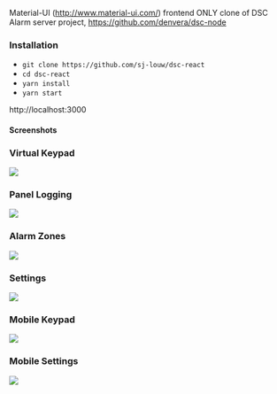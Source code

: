 Material-UI (http://www.material-ui.com/) frontend ONLY clone of DSC Alarm server project, https://github.com/denvera/dsc-node

### Installation
 - `git clone https://github.com/sj-louw/dsc-react`
 - `cd dsc-react`
 - `yarn install`
 - `yarn start`

http://localhost:3000

#### Screenshots

### Virtual Keypad

<a href="https://raw.githubusercontent.com/sj-louw/dsc-react/master/screenshots/keypad.png">
<img src="https://raw.githubusercontent.com/sj-louw/dsc-react/master/screenshots/keypad.png">
</a>

### Panel Logging

<a href="https://raw.githubusercontent.com/sj-louw/dsc-react/master/screenshots/log.png">
<img src="https://raw.githubusercontent.com/sj-louw/dsc-react/master/screenshots/log.png">
</a>

### Alarm Zones

<a href="https://raw.githubusercontent.com/sj-louw/dsc-react/master/screenshots/zones.png">
<img src="https://raw.githubusercontent.com/sj-louw/dsc-react/master/screenshots/zones.png">
</a>

### Settings

<a href="https://raw.githubusercontent.com/sj-louw/dsc-react/master/screenshots/settings.png">
<img src="https://raw.githubusercontent.com/sj-louw/dsc-react/master/screenshots/settings.png">
</a>

### Mobile Keypad

<a href="https://raw.githubusercontent.com/sj-louw/dsc-react/master/screenshots/keypad-mobile.png">
<img src="https://raw.githubusercontent.com/sj-louw/dsc-react/master/screenshots/keypad-mobile.png">
</a>

### Mobile Settings

<a href="https://raw.githubusercontent.com/sj-louw/dsc-react/master/screenshots/settings-mobile.png">
<img src="https://raw.githubusercontent.com/sj-louw/dsc-react/master/screenshots/settings-mobile.png">
</a>